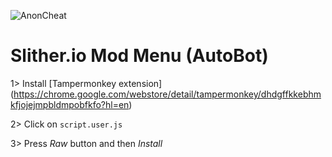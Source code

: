![AnonCheat](https://yt3.ggpht.com/a/AGF-l7_DcvtGp4Ln-Bjz28ISfvKp17Mx-0QknQmVpQ=s900-c-k-c0xffffffff-no-rj-mo)

# Slither.io Mod Menu (AutoBot)

1> Install [Tampermonkey extension] (https://chrome.google.com/webstore/detail/tampermonkey/dhdgffkkebhmkfjojejmpbldmpobfkfo?hl=en)

2> Click on `script.user.js`

3> Press *Raw* button and then *Install*
